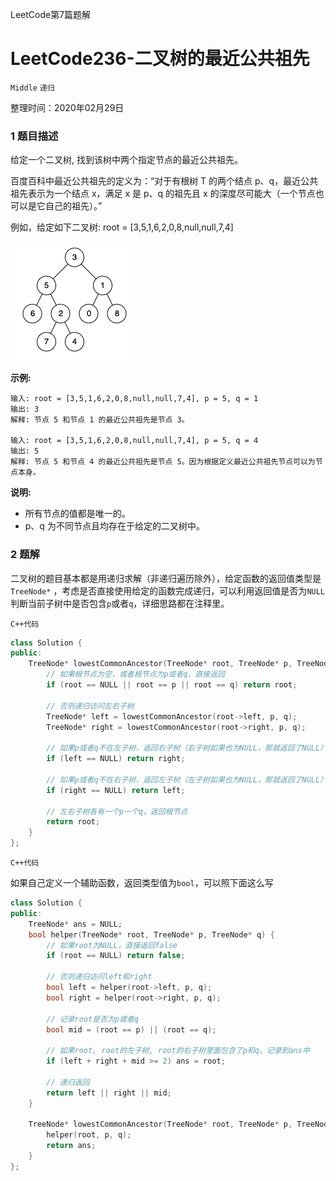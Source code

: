LeetCode第7篇题解

# LeetCode236-二叉树的最近公共祖先

`Middle` `递归` 

整理时间：2020年02月29日



### 1 题目描述

给定一个二叉树, 找到该树中两个指定节点的最近公共祖先。

百度百科中最近公共祖先的定义为：“对于有根树 T 的两个结点 p、q，最近公共祖先表示为一个结点 x，满足 x 是 p、q 的祖先且 x 的深度尽可能大（一个节点也可以是它自己的祖先）。”

例如，给定如下二叉树:  root = [3,5,1,6,2,0,8,null,null,7,4]

![](images/236.png)

**示例:**

```
输入: root = [3,5,1,6,2,0,8,null,null,7,4], p = 5, q = 1
输出: 3
解释: 节点 5 和节点 1 的最近公共祖先是节点 3。

输入: root = [3,5,1,6,2,0,8,null,null,7,4], p = 5, q = 4
输出: 5
解释: 节点 5 和节点 4 的最近公共祖先是节点 5。因为根据定义最近公共祖先节点可以为节点本身。
```



**说明:**

- 所有节点的值都是唯一的。
- p、q 为不同节点且均存在于给定的二叉树中。



### 2 题解

二叉树的题目基本都是用递归求解（非递归遍历除外），给定函数的返回值类型是`TreeNode*` ，考虑是否直接使用给定的函数完成递归，可以利用返回值是否为`NULL`判断当前子树中是否包含`p`或者`q`，详细思路都在注释里。

`C++代码`

```cpp
class Solution {
public:
    TreeNode* lowestCommonAncestor(TreeNode* root, TreeNode* p, TreeNode* q) {
        // 如果根节点为空，或者根节点为p或者q，直接返回
        if (root == NULL || root == p || root == q) return root;

        // 否则递归访问左右子树
        TreeNode* left = lowestCommonAncestor(root->left, p, q);
        TreeNode* right = lowestCommonAncestor(root->right, p, q);

        // 如果p或者q不在左子树，返回右子树（右子树如果也为NULL，那就返回了NULL）
        if (left == NULL) return right;

        // 如果p或者q不在右子树，返回左子树（左子树如果也为NULL，那就返回了NULL）
        if (right == NULL) return left;

        // 左右子树各有一个p一个q，返回根节点
        return root;
    }
};
```

`C++代码`

如果自己定义一个辅助函数，返回类型值为`bool`，可以照下面这么写

```cpp
class Solution {
public:
    TreeNode* ans = NULL;
    bool helper(TreeNode* root, TreeNode* p, TreeNode* q) {
        // 如果root为NULL，直接返回false
        if (root == NULL) return false;
        
        // 否则递归访问left和right
        bool left = helper(root->left, p, q);
        bool right = helper(root->right, p, q);

        // 记录root是否为p或者q
        bool mid = (root == p) || (root == q);

        // 如果root, root的左子树, root的右子树里面包含了p和q，记录到ans中
        if (left + right + mid >= 2) ans = root;

        // 递归返回
        return left || right || mid;
    }

    TreeNode* lowestCommonAncestor(TreeNode* root, TreeNode* p, TreeNode* q) {
        helper(root, p, q);
        return ans;
    }
};
```

